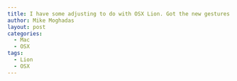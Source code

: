 ```yaml
---
title: I have some adjusting to do with OSX Lion. Got the new gestures down, but my favorite 2 are missing from this version of the Operation System :(
author: Mike Moghadas
layout: post
categories:
  - Mac
  - OSX
tags:
  - Lion
  - OSX
---
```

